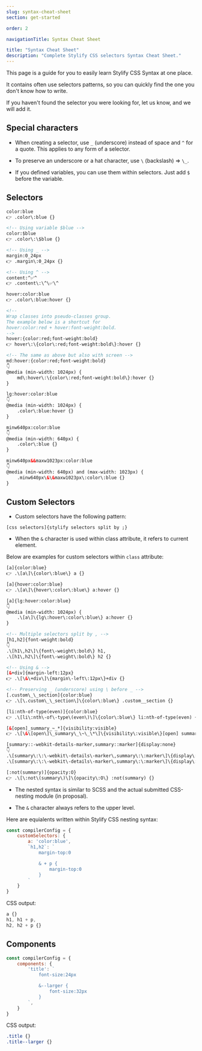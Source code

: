 ```yaml
---
slug: syntax-cheat-sheet
section: get-started

order: 2

navigationTitle: Syntax Cheat Sheet

title: "Syntax Cheat Sheet"
description: "Complete Stylify CSS selectors Syntax Cheat Sheet."
---
```


This page is a guide for you to easily learn Stylify CSS Syntax at one place.

It contains often use selectors patterns, so you can quickly find the one you don't know how to write.

<note>
If you haven't found the selector you were looking for, let us know, and we will add it.
</note>

## Special characters
- When creating a selector, use `_` (underscore) instead of space and `^` for a quote. This applies to any form of a selector.
- To preserve an underscore or a hat character, use `\` (backslash) => `\_`.

- If you defined variables, you can use them within selectors. Just add `$` before the variable.

## Selectors

```html
color:blue
👉 .color\:blue {}

<!-- Using variable $blue -->
color:$blue
👉 .color\:\$blue {}

<!-- Using _ -->
margin:0_24px
👉 .margin\:0_24px {}

<!-- Using ^ -->
content:^✅^
👉 .content\:\^\✅\^

hover:color:blue
👉 .color\:blue:hover {}

<!--
Wrap classes into pseudo-classes group.
The example below is a shortcut for
hover:color:red + hover:font-weight:bold.
-->
hover:{color:red;font-weight:bold}
👉 hover\:\{color\:red;font-weight:bold\}:hover {}

<!-- The same as above but also with screen -->
md:hover:{color:red;font-weight:bold}
👇
@media (min-width: 1024px) {
	md\:hover\:\{color\:red;font-weight:bold\}:hover {}
}

lg:hover:color:blue
👇
@media (min-width: 1024px) {
	.color\:blue:hover {}
}

minw640px:color:blue
👇
@media (min-width: 640px) {
	.color\:blue {}
}

minw640px&&maxw1023px:color:blue
👇
@media (min-width: 640px) and (max-width: 1023px) {
	.minw640px\&\&maxw1023px\:color\:blue {}
}
```

## Custom Selectors

- Custom selectors have the following pattern:
```
[css selectors]{stylify selectors split by ;}
```

- When the `&` character is used within class attribute, it refers to current element.

Below are examples for custom selectors within `class` attribute:
```html
[a]{color:blue}
👉 .\[a\]\{color\:blue\} a {}

[a]{hover:color:blue}
👉 .\[a\]\{hover\:color\:blue\} a:hover {}

[a]{lg:hover:color:blue}
👇
@media (min-width: 1024px) {
	.\[a\]\{lg\:hover\:color\:blue\} a:hover {}
}

<!-- Multiple selectors split by , -->
[h1,h2]{font-weight:bold}
👇
.\[h1\,h2\]\{font\-weight\:bold\} h1,
.\[h1\,h2\]\{font\-weight\:bold\} h2 {}

<!-- Using & -->
[&+div]{margin-left:12px}
👉 .\[\&\+div\]\{margin\-left\:12px\}+div {}

<!-- Preserving _ (underscore) using \ before _ -->
[.custom\_\_section]{color:blue}
👉 .\[\.custom\_\_section\]\{color\:blue\} .custom__section {}

[li:nth-of-type(even)]{color:blue}
👉 .\[li\:nth\-of\-type\(even\)\]\{color\:blue\} li:nth-of-type(even) {}

[&[open]_summary_~_*]{visibility:visible}
👉 .\[\&\[open\]\_summary\_\~\_\*\]\{visibility\:visible\}[open] summary ~ * {}

[summary::-webkit-details-marker,summary::marker]{display:none}
👇
.\[summary\:\:\-webkit\-details\-marker\,summary\:\:marker\]\{display\:none\} summary::-webkit-details-marker,
.\[summary\:\:\-webkit\-details\-marker\,summary\:\:marker\]\{display\:none\} summary::marker {}

[:not(summary)]{opacity:O}
👉 .\[\:not\(summary\)\]\{opacity\:O\} :not(summary) {}
```

- The nested syntax is similar to SCSS and the actual submitted CSS-nesting module (in proposal).

- The `&` character always refers to the upper level.

Here are equialents written within Stylify CSS nesting syntax:
```js
const compilerConfig = {
	customSelectors: {
		a: 'color:blue',
		`h1,h2`: `
			margin-top:0

			& + p {
				margin-top:0
			}
		`
	}
}
```

CSS output:
```css
a {}
h1, h1 + p,
h2, h2 + p {}
```


## Components

```js
const compilerConfig = {
	components: {
		'title': `
			font-size:24px

			&--larger {
				font-size:32px
			}
		`,
	}
}
```

CSS output:
```css
.title {}
.title--larger {}
```
